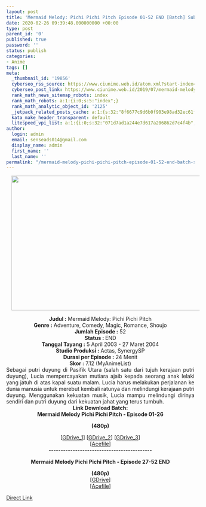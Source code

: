 ```yaml
---
layout: post
title: 'Mermaid Melody: Pichi Pichi Pitch Episode 01-52 END [Batch] Subtitle Indonesia'
date: 2020-02-26 09:39:48.000000000 +00:00
type: post
parent_id: '0'
published: true
password: ''
status: publish
categories:
- Anime
tags: []
meta:
  _thumbnail_id: '19856'
  cyberseo_rss_source: https://www.ciunime.web.id/atom.xml?start-index=1201&max-results=150
  cyberseo_post_link: https://www.ciunime.web.id/2019/07/mermaid-melody-pichi-pichi-pitch.html
  rank_math_news_sitemap_robots: index
  rank_math_robots: a:1:{i:0;s:5:"index";}
  rank_math_analytic_object_id: '2125'
  _jetpack_related_posts_cache: a:1:{s:32:"8f6677c9d6b0f903e98ad32ec61f8deb";a:2:{s:7:"expires";i:1652431894;s:7:"payload";a:0:{}}}
  kata_make_header_transparent: default
  litespeed_vpi_list: a:1:{i:0;s:32:"071d7ad1a244e7d617a206862d7c4f4b";}
author:
  login: admin
  email: senseads014@gmail.com
  display_name: admin
  first_name: ''
  last_name: ''
permalink: "/mermaid-melody-pichi-pichi-pitch-episode-01-52-end-batch-subtitle-indonesia/"
---
```

<div class="separator" style="clear: both; text-align: center;"><a href="https://1.bp.blogspot.com/-4p7AWZaDL4Y/XSZimXTILMI/AAAAAAAAbbk/PcJzpzu9774JCcza-aRnUt9CLPzVjWyRACLcBGAs/s1600/Mermaid%2BMelody%2BPichi%2BPichi%2BPitch.jpg" imageanchor="1" style="margin-left: 1em; margin-right: 1em;"><img border="0" data-original-height="720" data-original-width="1280" height="360" src="{{ site.baseurl }}/assets/2020/02/Mermaid%2BMelody%2BPichi%2BPichi%2BPitch.jpg" width="640" /></a></div>
<p>
<div style="text-align: center;"><b>Judul</b><b><b> </b>:</b> Mermaid Melody: Pichi Pichi Pitch</div>
<div style="text-align: center;"><b><b>Genre :</b></b> Adventure, Comedy, Magic, Romance, Shoujo</div>
<div style="text-align: center;"><b>Jumlah Episode :</b> 52<br /><b>Status :&nbsp;</b>END<br /><b>Tanggal Tayang :</b> 5 April 2003 - 27 Maret 2004<br /><b>Studio Produksi :</b> Actas, SynergySP<br /><b>Durasi per Episode :</b> 24 Menit</div>
<div style="text-align: center;"><b>Skor :</b> 7.12 (MyAnimeList)</div>
<div style="text-align: center;"></div>
<div style="text-align: justify;">Sebagai putri duyung di Pasifik Utara (salah satu dari tujuh kerajaan putri duyung), Lucia mempercayakan mutiara ajaib kepada seorang anak lelaki yang jatuh di atas kapal suatu malam. Lucia harus melakukan perjalanan ke dunia manusia untuk merebut kembali ratunya dan melindungi kerajaan putri duyung. Menggunakan kekuatan musik, Lucia mampu melindungi dirinya sendiri dan putri duyung dari kekuatan jahat yang terus tumbuh.</div>
<div style="text-align: justify;"></div>
<div style="text-align: justify;"></div>
<div style="text-align: center;"><b>Link Download Batch:</b></div>
<div style="text-align: center;"><b>Mermaid Melody Pichi Pichi Pitch - Episode 01-26</b></p>
<p><b>(480p)</b></div>
<div style="text-align: center;">[<a href="https://drive.google.com/uc?id=1WXuLMenLH25X-He9bQLPfd5eGUN_3uyo" target="_blank" rel="noopener">GDrive_1</a>] [<a href="https://drive.google.com/uc?id=1C5F9cgGO8naKjqOYcy0BRLB514-WehCN" target="_blank" rel="noopener">GDrive_2</a>] [<a href="https://drive.google.com/uc?id=1XggGWGJxMYFKKonMPjXRqH4OAk-Y_8gW" target="_blank" rel="noopener">GDrive_3</a>]<br />[<a href="https://acefile.co/f/11173406/kusonime-pichipichipitch-01-26-rar" target="_blank" rel="noopener">Acefile</a>]</div>
<div style="text-align: center;">-------------------------------------------</p>
<p><b>Mermaid Melody Pichi Pichi Pitch - Episode 27-52 END</b></p>
<p><b>(480p)</b><br />[<a href="https://drive.google.com/uc?id=1vNZMmnzPMynDWwWwwAjjdShNccICa3Mk" target="_blank" rel="noopener">GDrive</a>]<br />[<a href="https://acefile.co/f/11173408/kusonime-pichipichipitch-27-52-rar" target="_blank" rel="noopener">Acefile</a>]</div>
<link rel="stylesheet" href="https://cdnjs.cloudflare.com/ajax/libs/font-awesome/4.7.0/css/font-awesome.min.css" />
<div class="divbtn"> <a href="https://handymansurrender.com/fihup8buzv?key=94550f7ce39444073321dde3b8782f97" class="btn"><i class="fa fa-download"></i> Direct Link</a> </div>
